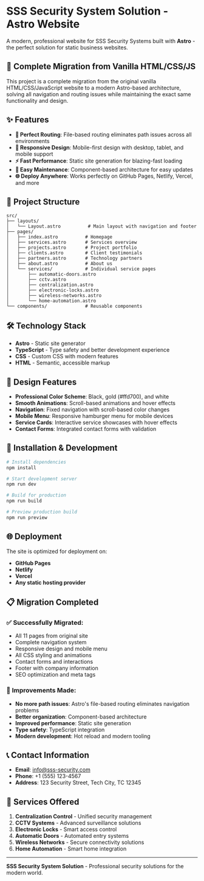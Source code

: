 # SSS Security System Solution - Astro Website

A modern, professional website for SSS Security Systems built with **Astro** - the perfect solution for static business websites.

## 🚀 **Complete Migration from Vanilla HTML/CSS/JS**

This project is a complete migration from the original vanilla HTML/CSS/JavaScript website to a modern Astro-based architecture, solving all navigation and routing issues while maintaining the exact same functionality and design.

## ✨ **Features**

- **🎯 Perfect Routing**: File-based routing eliminates path issues across all environments
- **📱 Responsive Design**: Mobile-first design with desktop, tablet, and mobile support
- **⚡ Fast Performance**: Static site generation for blazing-fast loading
- **🔧 Easy Maintenance**: Component-based architecture for easy updates
- **🌐 Deploy Anywhere**: Works perfectly on GitHub Pages, Netlify, Vercel, and more

## 📂 **Project Structure**

```
src/
├── layouts/
│   └── Layout.astro          # Main layout with navigation and footer
├── pages/
│   ├── index.astro          # Homepage
│   ├── services.astro       # Services overview
│   ├── projects.astro       # Project portfolio
│   ├── clients.astro        # Client testimonials
│   ├── partners.astro       # Technology partners
│   ├── about.astro          # About us
│   └── services/            # Individual service pages
│       ├── automatic-doors.astro
│       ├── cctv.astro
│       ├── centralization.astro
│       ├── electronic-locks.astro
│       ├── wireless-networks.astro
│       └── home-automation.astro
└── components/              # Reusable components
```

## 🛠️ **Technology Stack**

- **Astro** - Static site generator
- **TypeScript** - Type safety and better development experience
- **CSS** - Custom CSS with modern features
- **HTML** - Semantic, accessible markup

## 🎨 **Design Features**

- **Professional Color Scheme**: Black, gold (#ffd700), and white
- **Smooth Animations**: Scroll-based animations and hover effects
- **Navigation**: Fixed navigation with scroll-based color changes
- **Mobile Menu**: Responsive hamburger menu for mobile devices
- **Service Cards**: Interactive service showcases with hover effects
- **Contact Forms**: Integrated contact forms with validation

## 🔧 **Installation & Development**

```bash
# Install dependencies
npm install

# Start development server
npm run dev

# Build for production
npm run build

# Preview production build
npm run preview
```

## 🌐 **Deployment**

The site is optimized for deployment on:

- **GitHub Pages**
- **Netlify**
- **Vercel**
- **Any static hosting provider**

## 📋 **Migration Completed**

### ✅ **Successfully Migrated:**

- All 11 pages from original site
- Complete navigation system
- Responsive design and mobile menu
- All CSS styling and animations
- Contact forms and interactions
- Footer with company information
- SEO optimization and meta tags

### 🔧 **Improvements Made:**

- **No more path issues**: Astro's file-based routing eliminates navigation problems
- **Better organization**: Component-based architecture
- **Improved performance**: Static site generation
- **Type safety**: TypeScript integration
- **Modern development**: Hot reload and modern tooling

## 📞 **Contact Information**

- **Email**: info@sss-security.com
- **Phone**: +1 (555) 123-4567
- **Address**: 123 Security Street, Tech City, TC 12345

## 🎯 **Services Offered**

1. **Centralization Control** - Unified security management
2. **CCTV Systems** - Advanced surveillance solutions
3. **Electronic Locks** - Smart access control
4. **Automatic Doors** - Automated entry systems
5. **Wireless Networks** - Secure connectivity solutions
6. **Home Automation** - Smart home integration

---

**SSS Security System Solution** - Professional security solutions for the modern world.
